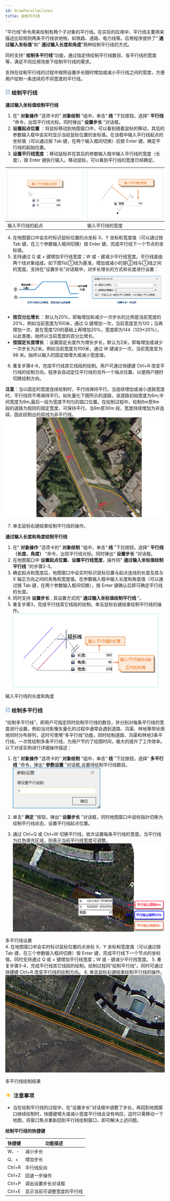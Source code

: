 ```yaml
---
id: DrawParalleLlines
title: 绘制平行线
---
```

“平行线”命令用来绘制有两个子对象的平行线。在实际的应用中，平行线主要用来描述比较规则两条平行线状地物，如铁路、道路、电力线等。应用程序提供了“
**通过输入坐标值**”和“ **通过输入长度和角度**”两种绘制平行线的方式。

同时支持“ **绘制多平行线**”功能，通过指定待绘制平行线数目、各平行线的宽度等，满足不同应用场景下绘制平行线的需求。

支持在绘制平行线的过程中按照设置步长随时增加或减小平行线之间的宽度，方便用户绘制一条连续的不同宽度的平行线。

### ![](../../../img/read.gif) 绘制平行线

**通过输入坐标值绘制平行线**

  1. 在“ **对象操作** ”选项卡的“ **对象绘制** ”组中，单击“ **线** ”下拉按钮，选择“ **平行线** ”命令，出现平行线光标。同时弹出“ **设置步长** ”对话框。
  2. **设置起点位置** ：将鼠标移动到地图窗口中，可以看到随着鼠标的移动，其后的参数输入框中会实时显示当前鼠标位置的坐标值。在该框中输入平行线起点的坐标值（可以通过按 Tab 键，在两个输入框间切换）后按 Enter 键，确定平行线的起始位置。
  3. **设置平行线宽度** ：移动鼠标并在其后的参数输入框中输入平行线的宽度（长度），按 Enter 键执行输入。移动鼠标，可以看到平行线的宽度已经确定。  

![](img/parallel01.png)|![](img/parallel02.png)  
---|---  
输入平行线的起点 | 输入平行线的宽度    

  4. 在地图窗口中会实时标识鼠标位置的点坐标 X、Y 坐标和宽度值（可以通过按 Tab 键，在三个参数输入框间切换）按 Enter 键，完成平行线下一个节点的坐标值。
  5. 支持通过 Q 或 + 键增加平行线宽度；W 或 - 键减少平行线宽度。平行线是由两个线对象组成，如下图1以①线为基准，增加或减小的是②线与①线之间的宽度。支持在“设置步长”对话框中，对步长增长的方式和长度进行设置：
![](img/StepSize.png)  

  * **按百分比增长** ：默认为20%，即每增加和减少一次步长的比例是当前宽度的20%，例如当前宽度为100米，通过 Q 键增加一次，当前宽度变为120；当再增加一次，是在宽度120的基础上再增加20%，宽度即为144（120*20%）。以此类推，始终以当前宽度的百分比增长。
  * **按固定长度增长** ：设置固定长度作为增长步长，默认为2米，即每增加或减少一次步长为2米。例如当前宽度为100米，通过 W 键减少一次，当前宽度变为98 米。始终以输入的固定值增大或减小宽度值。
  6. 重复步骤4-6，完成平行线其它线段的绘制。用户可通过快捷键 Ctrl+R 改变平行线的绘制方向，程序会自动定位平行线的另外一个端点位置，以便用户随时切换绘制方向。 

**注意**：当以固定的宽度连续绘制时，平行线保持平行。当连续增加或减小道路宽度时，平行线将不再保持平行。如矢量化下图所示的道路，该道路初始宽度为6m,中间宽度为9m,最后一段为宽度不均匀的路口位置。在绘制过程中，绘制6m至9m
段的道路为规则的固定宽度，可保持平行。当9m至30m 段，宽度持续增加为非连续，因此绘制出的双线为非平行线。
![](img/parallel05.png)  

  7. 单击鼠标右键结束绘制平行线的操作。

**通过输入长度和角度绘制平行线**

  1. 在“ **对象操作** ”选项卡的“ **对象绘制** ”组中，单击“ **线** ”下拉按钮，选择“ **平行线（长度、角度）** ”命令，出现平行线光标。同时弹出“ **设置步长** ”对话框。
  2. 在地图窗口中 **设置起点位置、设置平行线宽度**，操作同" **通过输入坐标值绘制平行线** "的步骤2-3。
  3. 确定起点和宽度后，地图窗口中会实时标识鼠标位置与起点连线的长度及其与 X 轴正方向之间的夹角和宽度值。在参数输入框中输入长度和角度值（可以通过按 Tab 键，在两个参数输入框间切换），按 Enter 键确认后即可确定平行线的长度。
  4. 同时支持 **设置步长** , 其设置方式同“ **通过输入坐标值绘制平行线** "。
  5. 重复步骤3，完成平行线其它线段的绘制。单击鼠标右键结束绘制平行线的操作。
![](img/parallel03.png)  

输入平行线的长度和角度  

### ![](../../../img/read.gif) 绘制多平行线

“绘制多平行线”，即用户可指定同时绘制平行线的数目，并分别对每条平行线的宽度进行设置。例如当对影像矢量化的过程中通常会遇到道路、沟渠、林地等带状用地同时分布排列，这时可使用“多平行线”功能，同时绘制道路、沟渠和林地3条平行线。一次性绘制多条平行线，为用户节约了绘图时间，极大的提升了工作效率。以下对该实例进行详细操作描述：

  1. 在“ **对象操作** ”选项卡的“ **对象绘制** ”组中，单击“ **线** ”下拉按钮，选择“ **多平行线** ”命令，弹出“ **参数设置** ”对话框,设置待绘制平行线数目。
![](img/ParaNumberSetting.png)  

  2. 单击“ **确定** ”按钮，弹出“ **设置步长** ”对话框，同时地图窗口中鼠标指针切换为绘制平行线状态，设置平行线起点位置。
  3. 通过 Ctrl+Q 或 Ctrl+W 切换平行线，依次设置每条平行线的宽度。当平行线为红色填充区域，则表示当前平行线宽度可调整。
![](img/ParallelWidth.png)  

多平行线设置  
  4. 在地图窗口中会实时标识鼠标位置的点坐标 X、Y 坐标和宽度值（可以通过按 Tab 键，在三个参数输入框间切换）按 Enter 键，完成平行线下一个节点的坐标值。同时支持通过 Q 或 + 键增加平行线宽度；W 或 - 键减少平行线宽度。
  5. 重复步骤3-4，完成平行线其它线段的绘制。绘制过程同“绘制平行线”。同时可通过快捷键 Ctrl+R 改变平行线的绘制方向。 
  6. 单击鼠标右键结束绘制平行线的操作。
![](img/MutiParallelResult.png)  

多平行线绘制结果  

### ![](../../../img/note.png) 注意事项

  * 当在绘制平行线的过程中，在“设置步长”对话框中调整了步长，再回到地图窗口继续绘制时，快捷键增大或减小宽度平行线会没有响应，这时只需移动一下地图，将窗口焦点重新回到平行线绘制窗口，即可解决上述问题。

**绘制平行线的快捷键**

快捷键 | 功能描述  
---|---  
W、- | 减小步长  
Q、+ | 增加步长  
Ctrl+R | 平行线反向  
Ctrl+Z | 回退一步操作  
Ctrl+P | 调出设置步长对话框  
Ctrl+E | 显示当前可调整宽度的平行线  
  


